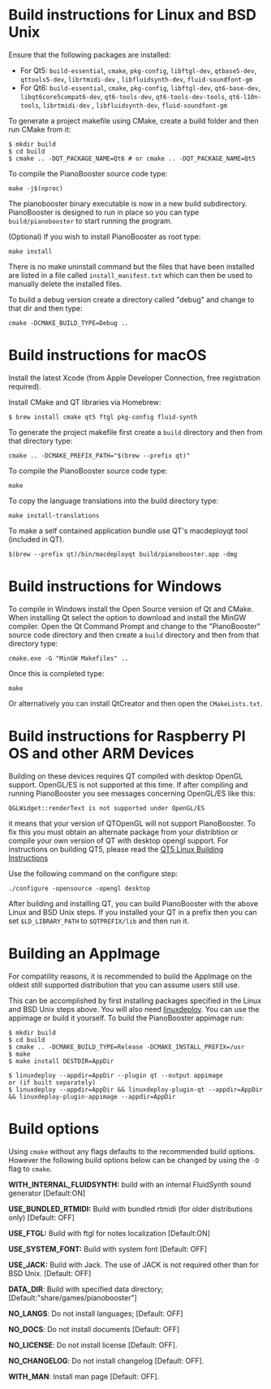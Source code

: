 # Build instructions for Linux and BSD Unix

Ensure that the following packages are installed:

- For Qt5: `build-essential`, `cmake`, `pkg-config`, `libftgl-dev`, `qtbase5-dev`, `qttools5-dev`, `librtmidi-dev` , `libfluidsynth-dev`, `fluid-soundfont-gm`
- For Qt6: `build-essential`, `cmake`, `pkg-config`, `libftgl-dev`, `qt6-base-dev`, `libqt6core5compat6-dev`, `qt6-tools-dev`, `qt6-tools-dev-tools`, `qt6-l10n-tools`, `librtmidi-dev` , `libfluidsynth-dev`, `fluid-soundfont-gm`


To generate a project makefile using CMake, create a build folder
and then run CMake from it:
```
$ mkdir build
$ cd build
$ cmake .. -DQT_PACKAGE_NAME=Qt6 # or cmake .. -DQT_PACKAGE_NAME=Qt5
```

To compile the PianoBooster source code type:

`make -j$(nproc)`

The pianobooster binary executable is now in a new build subdirectory.
PianoBooster is designed to run in place so you can type `build/pianobooster` to start running the program.

(Optional) If you wish to install PianoBooster as root type:

`make install`

There is no make uninstall command but the files that have been installed are listed in a file called `install_manifest.txt` which can then be used to manually delete the installed files.

To build a debug version create a directory called "debug" and change to that dir and then type:

`cmake -DCMAKE_BUILD_TYPE=Debug ..`


# Build instructions for macOS

Install the latest Xcode (from Apple Developer Connection, free registration required).

Install CMake and QT libraries via Homebrew:

`$ brew install cmake qt5 ftgl pkg-config fluid-synth`

To generate the project makefile first create a `build` directory
and then from that directory type:

`cmake .. -DCMAKE_PREFIX_PATH="$(brew --prefix qt)"`

To compile the PianoBooster source code type:

`make`

To copy the language translations into the build directory type:

`make install-translations`


To make a self contained application bundle use QT's macdeployqt tool (included in QT).

`$(brew --prefix qt)/bin/macdeployqt build/pianobooster.app -dmg`



# Build instructions for Windows

To compile in Windows install the Open Source version of Qt and CMake.
When installing Qt select the option to download and install the MinGW compiler. Open the Qt Command Prompt and change to the "PianoBooster" source code directory and then create a `build` directory and then from that directory type:

`cmake.exe -G "MinGW Makefiles" ..`

Once this is completed type:

`make`

Or alternatively you can install QtCreator and then open the `CMakeLists.txt`.

# Build instructions for Raspberry PI OS and other ARM Devices

Building on these devices requires QT compiled with desktop OpenGL support. OpenGL/ES is not supported at this time. If after compiling and running PianoBooster you see messages concerning OpenGL/ES like this:

```
QGLWidget::renderText is not supported under OpenGL/ES
```

it means that your version of QTOpenGL will not support PianoBooster. To fix this you must obtain an alternate package from your distribtion or compile your own version of QT with desktop opengl support. For instructions on building QT5, please read the [QT5 Linux Building Instructions](https://doc.qt.io/qt-5/linux-building.html)

Use the following command on the configure step:
```
./configure -opensource -opengl desktop
```

After building and installing QT, you can build PianoBooster with the above Linux and BSD Unix steps.  If you installed your QT in a prefix then you can set `$LD_LIBRARY_PATH` to `$QTPREFIX/lib` and then run it.

# Building an AppImage

For compatility reasons, it is recommended to build the AppImage on the oldest still supported distribution that you can assume users still use.

This can be accomplished by first installing packages specified in the Linux and BSD Unix steps above. You will also need [linuxdeploy](https://github.com/linuxdeploy/linuxdeploy). You can use the appimage or build it yourself. To build the PianoBooster appimage run:

```
$ mkdir build
$ cd build
$ cmake .. -DCMAKE_BUILD_TYPE=Release -DCMAKE_INSTALL_PREFIX=/usr
$ make
$ make install DESTDIR=AppDir

$ linuxdeploy --appdir=AppDir --plugin qt --output appimage
or (if built separately)
$ linuxdeploy --appdir=AppDir && linuxdeploy-plugin-qt --appdir=AppDir && linuxdeploy-plugin-appimage --appdir=AppDir
```

# Build options

Using `cmake` without any flags defaults to the recommended build options.
However the following build options below can be changed by using the `-D` flag to `cmake`.

**WITH_INTERNAL_FLUIDSYNTH:** build with an internal FluidSynth sound generator [Default:ON]

**USE_BUNDLED_RTMIDI:**  Build with bundled rtmidi (for older distributions only) [Default: OFF]

**USE_FTGL:** Build with ftgl for notes localization [Default:ON]

**USE_SYSTEM_FONT:** Build with system font [Default: OFF]

**USE_JACK:** Build with Jack. The use of JACK is not required other than for BSD Unix. [Default: OFF]

**DATA_DIR**: Build with specified data directory; [Default:"share/games/pianobooster"]

**NO_LANGS**: Do not install languages; [Default: OFF]

**NO_DOCS**: Do not install documents [Default: OFF]

**NO_LICENSE**: Do not install license [Default: OFF].

**NO_CHANGELOG**: Do not install changelog [Default: OFF].

**WITH_MAN**: Install man page [Default: OFF].
